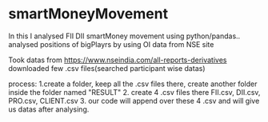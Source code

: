 # smartMoneyMovement

In this I analysed FII DII smartMoney movement using python/pandas..
analysed positions of bigPlayrs by using OI data from NSE site

Took datas from https://www.nseindia.com/all-reports-derivatives
downloaded few .csv files(searched participant wise datas)

process: 1.create a folder, keep all the .csv files there, create another folder inside the folder named "RESULT"
	 2. create 4 .csv files there  FII.csv, DII.csv, PRO.csv, CLIENT.csv
	 3. our code will append over these 4 .csv and will give us datas after analysing.
